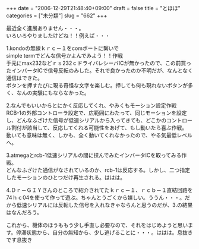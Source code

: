 +++
date = "2006-12-29T21:48:40+09:00"
draft = false
title = "とほほ"
categories = ["未分類"]
slug = "662"
+++

<p>最近全く進展ありません・・・。<br />いろいろやりましたけどね！！例えば・・・</p>

<p>1.kondoの無線ｋｒｃ－１をcomポートに繋いで<br />simple termでどんな信号かよんでみよう！！作戦<br />手元にmax232などｒｓ232ｃドライバレシーバICが無かったので、この前買ったインバータICで信号反転のみした。それで良かったのか不明だが、なんとなく通信はできた。<br />ボタンを押すたびに現る奇怪な文字を楽しむ。押しても何も現れないボタンが多く、なんの実験にもならなかった。</p>

<p>2.なんでもいいからとにかく反応してくれ、やみくもモーション設定作戦<br />RCB-1の外部コントローラ設定で、広範囲にわたって、同じモーションを設定し、どんなふざけた信号が低速シリアルから入ってきても、どこかのコントロール割付が該当して、反応してくれる可能性をあげて、もし動いたら喜ぶ作戦。<br />動いても意味は無く、しかも、全く動いてくれなかったので、やる気最低レベルへ。</p>

<p>3.atmegaとrcb-1低速シリアルの間に挟んでみたインバータICを取ってみる作戦。<br />どんなふざけた通信がなされているのか、rcb-1は反応する。しかし、二つ指定したモーションのひとつだけ再生される。ははは。</p>

<p>4.Ｄｒ－ＧＩＹさんのところで紹介されてたｋｒｃ－１、ｒｃｂ－１直結回路を74ｈｃ04を使って作って遊ぶ。ちゃんとうごくから嬉しい。ううん・・・。だから低速シリアルには反転した信号を入れなきゃならんと思うのだが、3.の結果はなんだろう。</p>

<p></p>

<p>これから、機体のほうももう少し手直し必要なので、それをはじめようと思います。停滞状態から、自分の無知から、少し逃げることに・・・。ははは。息抜きです息抜き</p>

